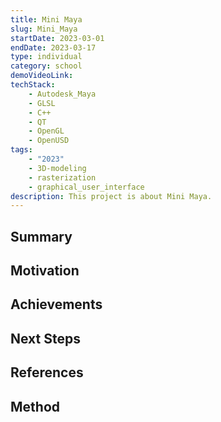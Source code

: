 ```yaml
---
title: Mini Maya
slug: Mini_Maya
startDate: 2023-03-01
endDate: 2023-03-17
type: individual
category: school
demoVideoLink:
techStack:
    - Autodesk_Maya
    - GLSL
    - C++
    - QT
    - OpenGL
    - OpenUSD
tags:
    - "2023"
    - 3D-modeling
    - rasterization
    - graphical_user_interface
description: This project is about Mini Maya.
---
```


## Summary

## Motivation

## Achievements

## Next Steps

## References

## Method
